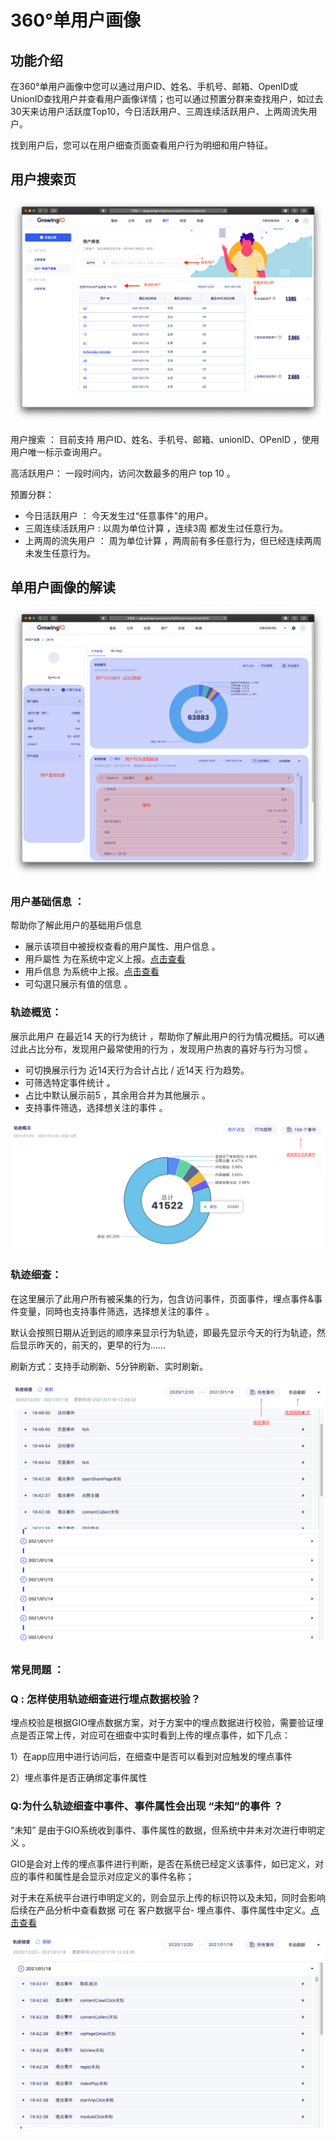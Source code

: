 # 360°单用户画像

## 功能介绍

在360°单用户画像中您可以通过用户ID、姓名、手机号、邮箱、OpenID或UnionID查找用户并查看用户画像详情；也可以通过预置分群来查找用户，如过去30天来访用户活跃度Top10，今日活跃用户、三周连续活跃用户、上两周流失用户。

找到用户后，您可以在用户细查页面查看用户行为明细和用户特征。

## 用户搜索页

![](../../../.gitbook/assets/ying-mu-jie-tu-20210119-shang-wu-10.34.54%20%281%29.png)

用户搜索 ： 目前支持 用户ID、姓名、手机号、邮箱、unionID、OPenID ，使用用户唯一标示查询用户。

高活跃用户： 一段时间内，访问次数最多的用户 top 10 。

预置分群：

* 今日活跃用户 ： 今天发生过“任意事件"的用户。
* 三周连续活跃用户 :  以周为单位计算 ，连续3周 都发生过任意行为。
* 上两周的流失用户 ： 周为单位计算 ，两周前有多任意行为，但已经连续两周未发生任意行为。

##  单用户画像的解读 

![](../../../.gitbook/assets/ying-mu-jie-tu-20210119-shang-wu-11.02.54.png)

### 用户基础信息 ：  

帮助你了解此用户的基础用戶信息 

* 展示该项目中被授权查看的用户属性、用户信息 。
* 用戶屬性  为在系统中定义上报。[点击查看](../../customer-data-platform/customer-model-management/customer-property/)
* 用戶信息 为系统中上报。[点击查看](../../customer-data-platform/customer-model-management/customer-identification.md)
* 可勾選只展示有值的信息 。



### 轨迹概览： 

展示此用户 在最近14 天的行为统计 ，帮助你了解此用户的行为情况概括。可以通过此占比分布，发现用户最常使用的行为 ，发现用户热衷的喜好与行为习惯 。

* 可切换展示行为 近14天行为合计占比 /  近14天 行为趋势。
* 可筛选特定事件统计 。
* 占比中默认展示前5 ，其余用合并为其他展示 。
* 支持事件筛选，选择想关注的事件 。

![](../../../.gitbook/assets/ying-mu-jie-tu-20210119-shang-wu-11.20.59.png)

### 轨迹细查：

在这里展示了此用户所有被采集的行为，包含访问事件，页面事件，埋点事件&事件变量，同時也支持事件筛选，选择想关注的事件 。

默认会按照日期从近到远的顺序来显示行为轨迹，即最先显示今天的行为轨迹，然后显示昨天的，前天的，更早的行为……

刷新方式：支持手动刷新、5分钟刷新、实时刷新。

![](../../../.gitbook/assets/ying-mu-jie-tu-20210119-xia-wu-12.26.20.png)





### 常見問題 ：

### **Q :** 怎样使用轨迹细查进行埋点数据校验？

埋点校验是根据GIO埋点数据方案，对于方案中的埋点数据进行校验，需要验证埋点是否正常上传，对应可在细查中实时看到上传的埋点事件，如下几点：

1）在app应用中进行访问后，在细查中是否可以看到对应触发的埋点事件

 2）埋点事件是否正确绑定事件属性



### Q:为什么轨迹细查中事件、事件属性会出现  “未知”的事件 ？ 

“未知” 是由于GIO系统收到事件、事件属性的数据，但系统中并未对次进行申明定义 。

GIO是会对上传的埋点事件进行判断，是否在系统已经定义该事件，如已定义，对应的事件和属性是会显示对应定义的事件名称；

对于未在系统平台进行申明定义的，则会显示上传的标识符以及未知，同时会影响后续在产品分析中查看数据 可在 客户数据平台-  埋点事件、事件属性中定义。[点击查看](../../customer-data-platform/event-management/manual.md#chuang-jian-shi-jian)

![](../../../.gitbook/assets/ying-mu-jie-tu-20210119-xia-wu-12.23.55.png)

  
  










